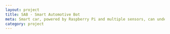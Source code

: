 ```yaml
---
layout: project
title: SAB - Smart Automotive Bot
meta: Smart car, powered by Raspberry Pi and multiple sensors, can understand the traffic signal.
category: project
---
```

